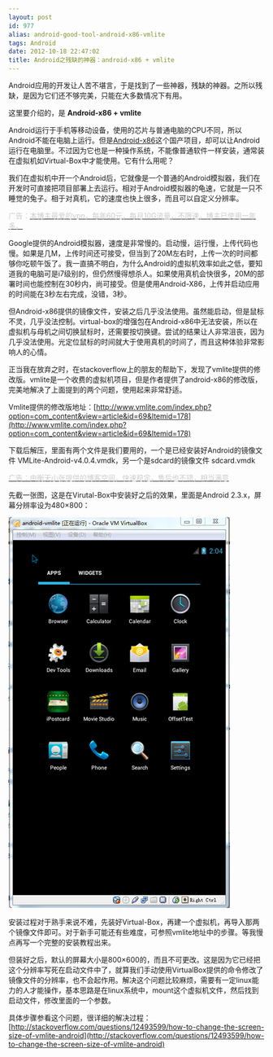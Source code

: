 ```yaml
---
layout: post
id: 977
alias: android-good-tool-android-x86-vmlite
tags: Android
date: 2012-10-18 22:47:02
title: Android之残缺的神器：android-x86 + vmlite
---
```


Android应用的开发让人苦不堪言，于是找到了一些神器，残缺的神器。之所以残缺，是因为它们还不够完美，只能在大多数情况下有用。

这里要介绍的，是 **Android-x86 + vmlite**

Android运行于手机等移动设备，使用的芯片与普通电脑的CPU不同，所以Android不能在电脑上运行。但是[Android-x86](http://www.android-x86.org/)这个国产项目，却可以让Android运行在电脑里。不过因为它也是一种操作系统，不能像普通软件一样安装，通常装在虚拟机如Virtual-Box中才能使用。它有什么用呢？

我们在虚拟机中开一个Android后，它就像是一个普通的Android模拟器，我们在开发时可直接把项目部署上去运行。相对于Android模拟器的龟速，它就是一只不睡觉的兔子。相于对真机，它的速度也快上很多，而且可以自定义分辨率。

<font color="#cccccc">广告：</font>[<font color="#cccccc">本博主最爱的vpn，每年60元，每月10G流量，不限速。博主已使用一年多。</font>](http://www.vpnst.com/152.html)

Google提供的Android模拟器，速度是非常慢的。启动慢，运行慢，上传代码也慢。如果是几M，上传时间还可接受，但当到了20M左右时，上传一次的时间都够你吃顿午饭了。我一直搞不明白，为什么Android的虚拟机效率如此之低，要知道我的电脑可是i7级别的，但仍然慢得想杀人。如果使用真机会快很多，20M的部署时间也能控制在30秒内，尚可接受。但是使用Android-X86，上传并启动应用的时间能在3秒左右完成，没错，3秒。

但Android-x86提供的镜像文件，安装之后几乎没法使用。虽然能启动，但是鼠标不灵，几乎没法控制。virtual-box的增强包在Android-x86中无法安装，所以在虚拟机与母机之间切换鼠标时，还需要按切换键。尝试的结果让人非常沮丧，因为几乎没法使用。光定位鼠标的时间就大于使用真机的时间了，而且这种体验非常影响人的心情。

正当我在放弃之时，在stackoverflow上的朋友的帮助下，发现了vmlite提供的修改版。vmlite是一个收费的虚拟机项目，但是作者提供了android-x86的修改版，完美地解决了上面提到的两个问题，使用起来非常舒适。

Vmlite提供的修改版地址：[http://www.vmlite.com/index.php?option=com_content&view=article&id=69&Itemid=178](http://www.vmlite.com/index.php?option=com_content&view=article&id=69&Itemid=178)

下载后解压，里面有两个文件是我们要用的，一个是已经安装好Android的镜像文件 VMLite-Android-v4.0.4.vmdk，另一个是sdcard的镜像文件 sdcard.vmdk

[<font color="#cccccc">广告：由衡天小张提供的博客空间，快速稳定，售后也不错，相当满意</font>](http://my.hengtian.org/aff.php?aff=1312)

先截一张图，这是在Virutal-Box中安装好之后的效果，里面是Android 2.3.x，屏幕分辨率设为480&#215;800：

[![image](/user_images/977-1.png "image")](/user_images/977-1.png)

安装过程对于熟手来说不难，先装好Virtual-Box，再建一个虚拟机，再导入那两个镜像文件即可。对于新手可能还有些难度，可参照vmlite地址中的步骤。等我慢点再写一个完整的安装教程出来。

但装好之后，默认的屏幕大小是800&#215;600的，而且不可更改。这是因为它已经把这个分辨率写死在启动文件中了，就算我们手动使用VirtualBox提供的命令修改了镜像文件的分辨率，也不会起作用。解决这个问题比较麻烦，需要有一定linux能力的人才能操作，基本思路是在linux系统中，mount这个虚拟机文件，然后找到启动文件，修改里面的一个参数。

具体步骤参看这个问题，很详细的解决过程：[http://stackoverflow.com/questions/12493599/how-to-change-the-screen-size-of-vmlite-android](http://stackoverflow.com/questions/12493599/how-to-change-the-screen-size-of-vmlite-android)
